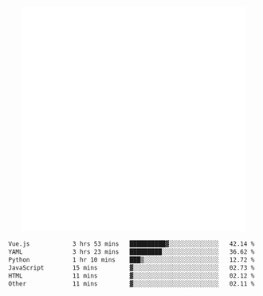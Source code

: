 <div align="center">
    <a href="https://konst.fish">
        <img src="https://raw.githubusercontent.com/konstfish/konstfish/master/fish.svg" alt="Logo" width="450"/>
    </a>
</div>

<!--START_SECTION:waka-->

```text
Vue.js            3 hrs 53 mins   ██████████▓░░░░░░░░░░░░░░   42.14 %
YAML              3 hrs 23 mins   █████████░░░░░░░░░░░░░░░░   36.62 %
Python            1 hr 10 mins    ███▒░░░░░░░░░░░░░░░░░░░░░   12.72 %
JavaScript        15 mins         ▓░░░░░░░░░░░░░░░░░░░░░░░░   02.73 %
HTML              11 mins         ▓░░░░░░░░░░░░░░░░░░░░░░░░   02.12 %
Other             11 mins         ▓░░░░░░░░░░░░░░░░░░░░░░░░   02.11 %
```

<!--END_SECTION:waka-->
